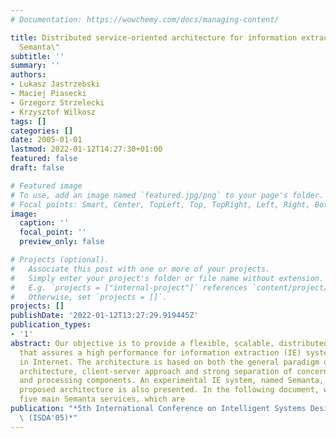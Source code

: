 ```yaml
---
# Documentation: https://wowchemy.com/docs/managing-content/

title: Distributed service-oriented architecture for information extraction system\"
  Semanta\"
subtitle: ''
summary: ''
authors:
- Lukasz Jastrzebski
- Maciej Piasecki
- Grzegorz Strzelecki
- Krzysztof Wilkosz
tags: []
categories: []
date: 2005-01-01
lastmod: 2022-01-12T14:27:30+01:00
featured: false
draft: false

# Featured image
# To use, add an image named `featured.jpg/png` to your page's folder.
# Focal points: Smart, Center, TopLeft, Top, TopRight, Left, Right, BottomLeft, Bottom, BottomRight.
image:
  caption: ''
  focal_point: ''
  preview_only: false

# Projects (optional).
#   Associate this post with one or more of your projects.
#   Simply enter your project's folder or file name without extension.
#   E.g. `projects = ["internal-project"]` references `content/project/deep-learning/index.md`.
#   Otherwise, set `projects = []`.
projects: []
publishDate: '2022-01-12T13:27:29.919445Z'
publication_types:
- '1'
abstract: Our objective is to provide a flexible, scalable, distributed architecture
  that assures a high performance for information extraction (IE) systems working
  in Internet. The architecture is based on both the general paradigm of the service-oriented
  architecture, client-server approach and strong separation of concerns between storage
  and processing components. An experimental IE system, named Semanta, utilising the
  proposed architecture is also presented. In the following document, we describe
  five main Semanta services, which are
publication: "*5th International Conference on Intelligent Systems Design and Applications\
  \ (ISDA'05)*"
---
```

